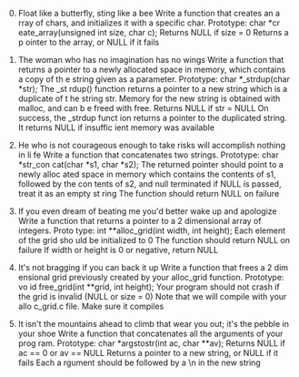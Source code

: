 0. Float like a butterfly, sting like a bee Write a function that creates an a   rray of chars, and initializes it with a specific char. Prototype: char *cr   eate_array(unsigned int size, char c); Returns NULL if size = 0 Returns a p   ointer to the array, or NULL if it fails

1. The woman who has no imagination has no wings Write a function that returns   a pointer to a newly allocated space in memory, which contains a copy of th   e string given as a parameter. Prototype: char *_strdup(char *str); The _st   rdup() function returns a pointer to a new string which is a duplicate of t   he string str. Memory for the new string is obtained with malloc, and can b   e freed with free. Returns NULL if str = NULL On success, the _strdup funct   ion returns a pointer to the duplicated string. It returns NULL if insuffic   ient memory was available

2. He who is not courageous enough to take risks will accomplish nothing in li   fe Write a function that concatenates two strings. Prototype: char *str_con   cat(char *s1, char *s2); The returned pointer should point to a newly alloc   ated space in memory which contains the contents of s1, followed by the con   tents of s2, and null terminated if NULL is passed, treat it as an empty st   ring The function should return NULL on failure

3. If you even dream of beating me you'd better wake up and apologize Write a    function that returns a pointer to a 2 dimensional array of integers. Proto   type: int **alloc_grid(int width, int height); Each element of the grid sho   uld be initialized to 0 The function should return NULL on failure If width   or height is 0 or negative, return NULL

4. It's not bragging if you can back it up Write a function that frees a 2 dim   ensional grid previously created by your alloc_grid function. Prototype: vo   id free_grid(int **grid, int height); Your program should not crash if the    grid is invalid (NULL or size = 0) Note that we will compile with your allo   c_grid.c file. Make sure it compiles

5. It isn't the mountains ahead to climb that wear you out; it's the pebble in   your shoe Write a function that concatenates all the arguments of your prog   ram. Prototype: char *argstostr(int ac, char **av); Returns NULL if ac == 0   or av == NULL Returns a pointer to a new string, or NULL if it fails Each a   rgument should be followed by a \n in the new string
